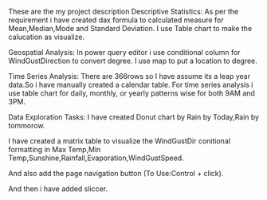 These are the my project description
Descriptive Statistics:
As per the requirement i have created dax formula to calculated measure for Mean,Median,Mode and Standard Deviation.
I use Table chart to make the calucation as visualize.

Geospatial Analysis:
In power query editor i use conditional column for WindGustDirection to convert degree.
I use map to put a location to degree.

Time Series Analysis:
There are 366rows so I have assume its a leap year data.So i have manually created a calendar table.
For time series analysis i use table chart for daily, monthly, or yearly patterns wise for both 9AM and 3PM.

Data Exploration Tasks:
I have created Donut chart by Rain by Today,Rain by tommorow.

I have created a matrix table to visualize the WindGustDir conitional formatting in Max Temp,Min Temp,Sunshine,Rainfall,Evaporation,WindGustSpeed.

And also add the page navigation button (To Use:Control + click).

And then i have added sliccer.
